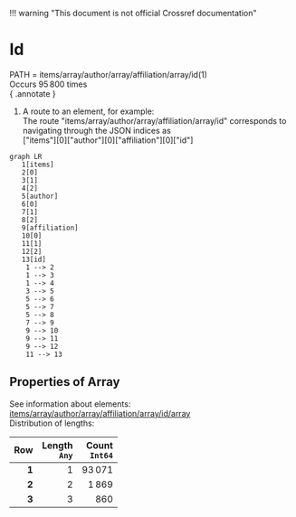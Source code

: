 !!! warning "This document is not official Crossref documentation"
# Id
PATH = items/array/author/array/affiliation/array/id(1)  
Occurs 95 800 times  
{ .annotate }

1. A route to an element, for example:  
   The route "items/array/author/array/affiliation/array/id" corresponds to navigating through the JSON indices as  
   ["items"][0]["author"][0]["affiliation"][0]["id"]  

```mermaid
graph LR
   1[items]
   2[0]
   3[1]
   4[2]
   5[author]
   6[0]
   7[1]
   8[2]
   9[affiliation]
   10[0]
   11[1]
   12[2]
   13[id]
    1 --> 2
    1 --> 3
    1 --> 4
    3 --> 5
    5 --> 6
    5 --> 7
    5 --> 8
    7 --> 9
    9 --> 10
    9 --> 11
    9 --> 12
    11 --> 13
```


## Properties of Array
See information about elements: [items/array/author/array/affiliation/array/id/array](array/index.md)  
Distribution of lengths:  

| **Row** | **Length**<br>`Any` | **Count**<br>`Int64` |
|--------:|--------------------:|---------------------:|
| **1**   | 1                   | 93 071               |
| **2**   | 2                   | 1 869                |
| **3**   | 3                   | 860                  |

